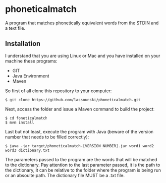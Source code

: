 # phoneticalmatch
A program that matches phonetically equivalent words from the STDIN and a text file.

## Installation
I understand that you are using Linux or Mac and you have installed on your machine these programs:

* GIT
* Java Environment
* Maven

So first of all clone this repository to your computer:
```
$ git clone https://github.com/lassounski/phoneticalmatch.git
```
Next, access the folder and issue a Maven command to build the project:
```
$ cd foneticalmatch
$ mvn install
```
Last but not least, execute the program with Java (beware of the version number that needs to be filled correctly):
```
$ java -jar target/phoneticalmatch-[VERSION_NUMBER].jar word1 word2 word3 dictionary.txt
```
The parameters passed to the program are the words that will be matched to the dictionary. Pay attention to the last parameter passed, it is the path to the dictionary, it can be relative to the folder where the program is being run or an absoulte path. The dictionary file MUST be a .txt file.
